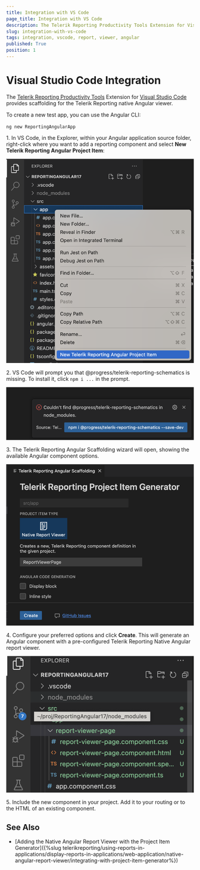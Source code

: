 ```yaml
---
title: Integration with VS Code
page_title: Integration with VS Code
description: The Telerik Reporting Productivity Tools Extension for Visual Studio Code provides scaffolding for the Telerik Reporting native Angular viewer.
slug: integration-with-vs-code
tags: integration, vscode, report, viewer, angular
published: True
position: 1
---
```


# Visual Studio Code Integration

The [Telerik Reporting Productivity Tools](https://marketplace.visualstudio.com/items?itemName=TelerikInc.telerik-reporting-productivity-tools) Extension for [Visual Studio Code](https://code.visualstudio.com/) provides scaffolding for the Telerik Reporting native Angular viewer.

To create a new test app, you can use the Angular CLI:

`ng new ReportingAngularApp`

1\. In VS Code, in the Explorer, within your Angular application source folder, right-click where you want to add a reporting component and select **New Telerik Reporting Angular Project Item**:

![New Telerik Reporting Angular Project Item](images/vscode-reporting-angular-new-project.png)  

2\. VS Code will prompt you that @progress/telerik-reporting-schematics is missing. To install it, click `npm i ...` in the prompt.

![Telerik Reporting Schematics](images/telerik-reporting-schematics.png)   

3\. The Telerik Reporting Angular Scaffolding wizard will open, showing the available Angular component options.

![Telerik Reporting Angular Scaffolding Wizard](images/telerik-reporting-angular-scaffolding-wizard.png)   

4\. Configure your preferred options and click **Create**. This will generate an Angular component with a pre-configured Telerik Reporting Native Angular report viewer.

![ Telerik Reporting Native Angular Report Viewer](images/telerik-reporting-angular-report-viewer.png)   

5\. Include the new component in your project. Add it to your routing or to the HTML of an existing component.

## See Also

* [Adding the Native Angular Report Viewer with the Project Item Generator]({%slug telerikreporting/using-reports-in-applications/display-reports-in-applications/web-application/native-angular-report-viewer/integrating-with-project-item-generator%}) 

